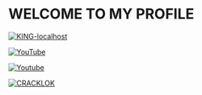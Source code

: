 # WELCOME TO MY PROFILE

<a href="https://github.com/KING-localhost"><img title="KING-localhost" src="https://github-readme-stats.vercel.app/api?username=KING-localhost&show_icons=true&include_all_commits=true&theme=chartreuse-dark&cache_seconds=3200"></a>
</p>
<a href="https://www.youtube.com/channel/UCDlFauwtjzXK5pgNdv6BEtw"><img title="YouTube" src="https://img.shields.io/badge/YouTube-KING-localhost-red?style=for-the-badge&logo=Youtube"></a></p>
<a href="https://www.youtube.com/channel/UCDlFauwtjzXK5pgNdv6BEtw"><img title="Youtube" src="https://img.shields.io/badge/Youtube-red?style=for-the-badge&logo=youtube"></a>

<a href="https://github.com/KING-localhost/CRACKLOK"><img title="CRACKLOK" src="https://github-readme-stats.vercel.app/api/pin/?username=KING-localhost&repo=CRACKLOK&theme=dark"></a>
<!--
**KING-localhost/KING-localhost** is a ✨ _special_ ✨ repository because its `README.md` (this file) appears on your GitHub profile.

Here are some ideas to get you started:

- 🔭 I’m currently working on ...
- 🌱 I’m currently learning ...
- 👯 I’m looking to collaborate on ...
- 🤔 I’m looking for help with ...
- 💬 Ask me about ...
- 📫 How to reach me: ...
- 😄 Pronouns: ...
- ⚡ Fun fact: ...
-->
